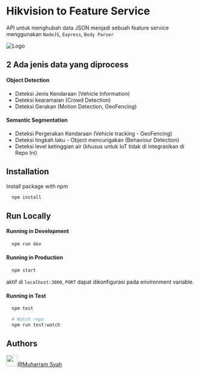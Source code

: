 
# Hikvision to Feature Service

API untuk menghubah data JSON menjadi sebuah feature service menggunakan `NodeJS`, `Express`, `Body Parser`





![Logo](https://www.jababeka.com/wp-content/uploads/2018/11/IMG-6651.png)


## 2 Ada jenis data yang diprocess

#### Object Detection
- Deteksi Jenis Kendaraan (Vehicle Information)
- Deteksi kearamaian (Crowd Detection)
- Deteksi Gerakan (Motion Detection, GeoFencing)

#### Semantic Segmentation
- Deteksi Pergerakan Kendaraan (Vehicle tracking - GeoFencing)
- Deteksi tingkah laku - Object mencurigakan (Behaviour Detection)
- Deteksi level ketinggian air (khusus untuk IoT tidak di integrasikan di Repo Ini)


## Installation

Install package with npm

```bash
  npm install
```
    
## Run Locally

#### Running in Development
```bash
  npm run dev
```

#### Running in Production
```bash
  npm start
```
aktif di `localhost:3000`, `PORT` dapat dikonfigurasi pada environment variable.

#### Running in Test
```bash
  npm test

  # Watch repo
  npm run test:watch
```
## Authors

<img src="https://cdn-icons-png.flaticon.com/512/174/174857.png" width="30" height="30">[@Muharram Syah](https://linkedin.com/in/muharram_syah)